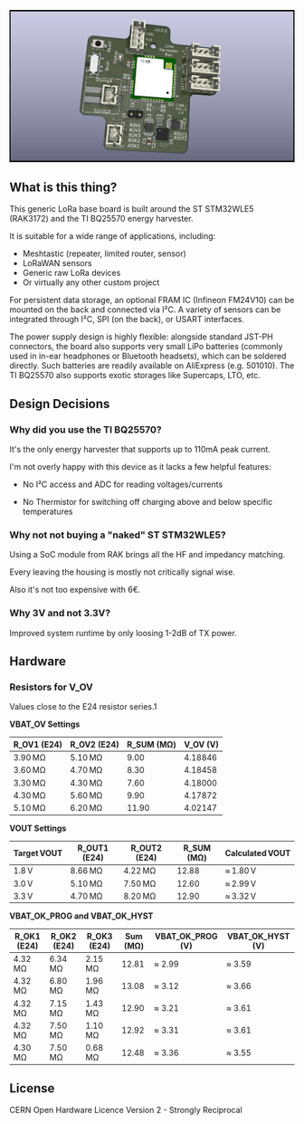 ![MeshtasticRouterNode](docs/LoraHarvesterBox.jpg)

## What is this thing?

This generic LoRa base board is built around the ST STM32WLE5 (RAK3172) and the TI BQ25570 energy harvester.

It is suitable for a wide range of applications, including:

- Meshtastic (repeater, limited router, sensor)
- LoRaWAN sensors
- Generic raw LoRa devices
- Or virtually any other custom project

For persistent data storage, an optional FRAM IC (Infineon FM24V10) can be mounted on the back and connected via I²C. A variety of sensors can be integrated through I²C, SPI (on the back), or USART interfaces.

The power supply design is highly flexible: alongside standard JST-PH connectors, the board also supports very small LiPo batteries (commonly used in in-ear headphones or Bluetooth headsets), which can be soldered directly. Such batteries are readily available on AliExpress (e.g. 501010). The TI BQ25570 also supports exotic storages like Supercaps, LTO, etc.


## Design Decisions

### Why did you use the TI BQ25570?

It's the only energy harvester that supports up to 110mA peak current.

I'm not overly happy with this device as it lacks a few helpful features:

 - No I²C access and ADC for reading voltages/currents

 - No Thermistor for switching off charging above and below specific temperatures

 
### Why not not buying a "naked" ST STM32WLE5? 

Using a SoC module from RAK brings all the HF and impedancy matching. 

Every leaving the housing is mostly not critically signal wise.

Also it's not too expensive with 6€.

### Why 3V and not 3.3V?

Improved system runtime by only loosing 1-2dB of TX power.

## Hardware

### Resistors for V_OV

Values close to the E24 resistor series.1

**VBAT_OV Settings**

| R_OV1 (E24) | R_OV2 (E24) | R_SUM (MΩ) | V_OV (V)  |
|-------------|-------------|------------|-----------|
| 3.90 MΩ     | 5.10 MΩ     | 9.00       | 4.18846   |
| 3.60 MΩ     | 4.70 MΩ     | 8.30       | 4.18458   |
| 3.30 MΩ     | 4.30 MΩ     | 7.60       | 4.18000   |
| 4.30 MΩ     | 5.60 MΩ     | 9.90       | 4.17872   |
| 5.10 MΩ     | 6.20 MΩ     | 11.90      | 4.02147   |


**VOUT Settings**

| Target VOUT | R_OUT1 (E24) | R_OUT2 (E24) | R_SUM (MΩ) | Calculated VOUT |
|-------------|--------------|--------------|------------|-----------------|
| 1.8 V       | 8.66 MΩ       | 4.22 MΩ       | 12.88      | ≈ 1.80 V        |
| 3.0 V       | 5.10 MΩ       | 7.50 MΩ       | 12.60      | ≈ 2.99 V        |
| 3.3 V       | 4.70 MΩ       | 8.20 MΩ       | 12.90      | ≈ 3.32 V        |



**VBAT_OK_PROG and VBAT_OK_HYST**

| R_OK1 (E24) | R_OK2 (E24) | R_OK3 (E24) | Sum (MΩ) | VBAT_OK_PROG (V) | VBAT_OK_HYST (V) |
|-------------|-------------|-------------|----------|------------------|------------------|
| 4.32 MΩ     | 6.34 MΩ     | 2.15 MΩ     | 12.81    | ≈ 2.99           | ≈ 3.59           |
| 4.32 MΩ     | 6.80 MΩ     | 1.96 MΩ     | 13.08    | ≈ 3.12           | ≈ 3.66           |
| 4.32 MΩ     | 7.15 MΩ     | 1.43 MΩ     | 12.90    | ≈ 3.21           | ≈ 3.61           |
| 4.32 MΩ     | 7.50 MΩ     | 1.10 MΩ     | 12.92    | ≈ 3.31           | ≈ 3.61           |
| 4.30 MΩ     | 7.50 MΩ     | 0.68 MΩ     | 12.48    | ≈ 3.36           | ≈ 3.55           |

## License

CERN Open Hardware Licence Version 2 - Strongly Reciprocal 

